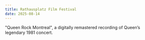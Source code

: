 ```yaml
---
title: Rathausplatz Film Festival
date: 2025-08-14
---
```

"Queen Rock Montreal", a digitally remastered recording of Queen’s legendary 1981 concert.
